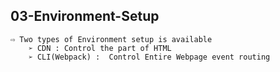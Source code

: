 ## **03-Environment-Setup**

    ⇨ Two types of Environment setup is available
        ➢ CDN : Control the part of HTML
        ➢ CLI(Webpack) :  Control Entire Webpage event routing